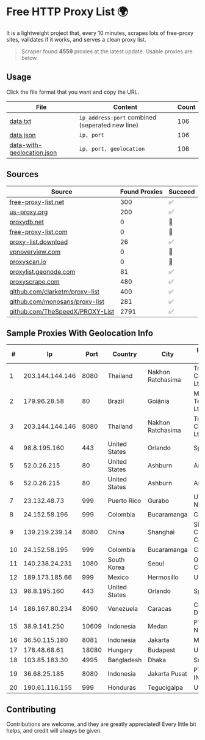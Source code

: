 
# Free HTTP Proxy List 🌍

It is a lightweight project that, every 10 minutes, scrapes lots of free-proxy sites, validates if it works, and serves a clean proxy list.


> Scraper found **4559** proxies at the latest update. Usable proxies are below.

## Usage

Click the file format that you want and copy the URL.


|File|Content|Count|
|----|-------|-----|
|[data.txt](https://raw.githubusercontent.com/themiralay/Proxy-List-World/master/data.txt)|`ip_address:port` combined (seperated new line)|106|
|[data.json](https://raw.githubusercontent.com/themiralay/Proxy-List-World/master/data.json)|`ip, port`|106|
|[data-with-geolocation.json](https://raw.githubusercontent.com/themiralay/Proxy-List-World/master/data-with-geolocation.json)|`ip, port, geolocation`|106|

## Sources

|Source|Found Proxies|Succeed|
|------|-------------|-------|
|[free-proxy-list.net](https://free-proxy-list.net)|300|✅|
|[us-proxy.org](https://www.us-proxy.org)|200|✅|
|[proxydb.net](http://proxydb.net)|0|🚫|
|[free-proxy-list.com](https://free-proxy-list.com/?page=&port=&type%5B%5D=http&type%5B%5D=https&up_time=0&search=Search)|0|🚫|
|[proxy-list.download](https://www.proxy-list.download/HTTP)|26|✅|
|[vpnoverview.com](https://vpnoverview.com/privacy/anonymous-browsing/free-proxy-servers)|0|🚫|
|[proxyscan.io](https://www.proxyscan.io)|0|🚫|
|[proxylist.geonode.com](https://proxylist.geonode.com/api/proxy-list?limit=300&page=1&sort_by=lastChecked&sort_type=desc&protocols=http,https)|81|✅|
|[proxyscrape.com](https://api.proxyscrape.com/v2/?request=displayproxies&protocol=http&timeout=10000&country=all&ssl=all&anonymity=all)|480|✅|
|[github.com/clarketm/proxy-list](https://raw.githubusercontent.com/clarketm/proxy-list/master/proxy-list-raw.txt)|400|✅|
|[github.com/monosans/proxy-list](https://raw.githubusercontent.com/monosans/proxy-list/main/proxies/http.txt)|281|✅|
|[github.com/TheSpeedX/PROXY-List](https://raw.githubusercontent.com/TheSpeedX/PROXY-List/master/http.txt)|2791|✅|


## Sample Proxies With Geolocation Info

|#|Ip|Port|Country|City|Internet Service Provider|
|-|--|----|-------|----|-------------------------|
|1|203.144.144.146|8080|Thailand|Nakhon Ratchasima|True Internet Corporation CO. Ltd.|
|2|179.96.28.58|80|Brazil|Goiânia|Megatelecom Telecomunicacoes Ltda|
|3|203.144.144.146|8080|Thailand|Nakhon Ratchasima|True Internet Corporation CO. Ltd.|
|4|98.8.195.160|443|United States|Orlando|Spectrum|
|5|52.0.26.215|80|United States|Ashburn|Amazon.com, Inc.|
|6|52.0.26.215|80|United States|Ashburn|Amazon.com, Inc.|
|7|23.132.48.73|999|Puerto Rico|Gurabo|Urban Wifi Networks LLC|
|8|24.152.58.196|999|Colombia|Bucaramanga|Calltopbx S.A.S.|
|9|139.219.239.14|8080|China|Shanghai|Shanghai Blue Cloud Technology Co., Ltd|
|10|24.152.58.195|999|Colombia|Bucaramanga|Calltopbx S.A.S.|
|11|140.238.24.231|1080|South Korea|Seoul|Oracle Corporation|
|12|189.173.185.66|999|Mexico|Hermosillo|UNINET|
|13|98.8.195.160|443|United States|Orlando|Spectrum|
|14|186.167.80.234|8090|Venezuela|Caracas|Corporacion Digitel C.A|
|15|38.9.141.250|10609|Indonesia|Medan|PT. Media Antar Nusa|
|16|36.50.115.180|8081|Indonesia|Jakarta|MYREPUBLIC|
|17|178.48.68.61|18080|Hungary|Budapest|UPC|
|18|103.85.183.30|4995|Bangladesh|Dhaka|Smart Online|
|19|36.68.25.185|8080|Indonesia|Jakarta Pusat|PT. TELKOM INDONESIA|
|20|190.61.116.155|999|Honduras|Tegucigalpa|Ufinet Honduras|



## Contributing

Contributions are welcome, and they are greatly appreciated! Every
little bit helps, and credit will always be given.

